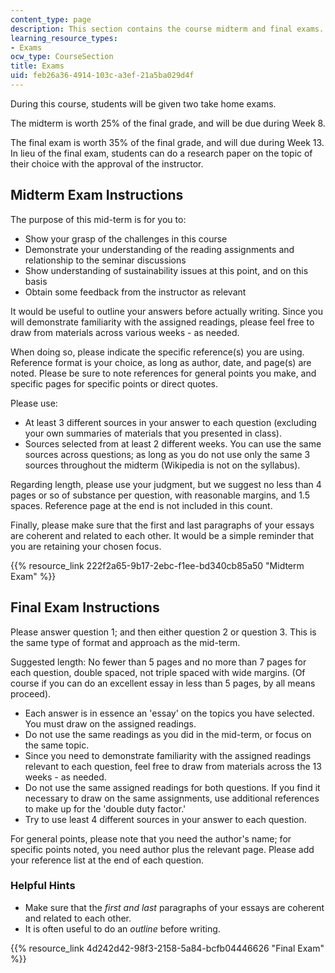 ```yaml
---
content_type: page
description: This section contains the course midterm and final exams.
learning_resource_types:
- Exams
ocw_type: CourseSection
title: Exams
uid: feb26a36-4914-103c-a3ef-21a5ba029d4f
---
```


During this course, students will be given two take home exams.

The midterm is worth 25% of the final grade, and will be due during Week 8.

The final exam is worth 35% of the final grade, and will due during Week 13. In lieu of the final exam, students can do a research paper on the topic of their choice with the approval of the instructor.

Midterm Exam Instructions
-------------------------

The purpose of this mid-term is for you to:

*   Show your grasp of the challenges in this course
*   Demonstrate your understanding of the reading assignments and relationship to the seminar discussions
*   Show understanding of sustainability issues at this point, and on this basis
*   Obtain some feedback from the instructor as relevant

It would be useful to outline your answers before actually writing. Since you will demonstrate familiarity with the assigned readings, please feel free to draw from materials across various weeks - as needed.

When doing so, please indicate the specific reference(s) you are using. Reference format is your choice, as long as author, date, and page(s) are noted. Please be sure to note references for general points you make, and specific pages for specific points or direct quotes.

Please use:

*   At least 3 different sources in your answer to each question (excluding your own summaries of materials that you presented in class).
*   Sources selected from at least 2 different weeks. You can use the same sources across questions; as long as you do not use only the same 3 sources throughout the midterm (Wikipedia is not on the syllabus).

Regarding length, please use your judgment, but we suggest no less than 4 pages or so of substance per question, with reasonable margins, and 1.5 spaces. Reference page at the end is not included in this count.

Finally, please make sure that the first and last paragraphs of your essays are coherent and related to each other. It would be a simple reminder that you are retaining your chosen focus.

{{% resource_link 222f2a65-9b17-2ebc-f1ee-bd340cb85a50 "Midterm Exam" %}}

Final Exam Instructions
-----------------------

Please answer question 1; and then either question 2 or question 3. This is the same type of format and approach as the mid-term.

Suggested length: No fewer than 5 pages and no more than 7 pages for each question, double spaced, not triple spaced with wide margins. (Of course if you can do an excellent essay in less than 5 pages, by all means proceed).

*   Each answer is in essence an 'essay' on the topics you have selected. You must draw on the assigned readings.
*   Do not use the same readings as you did in the mid-term, or focus on the same topic.
*   Since you need to demonstrate familiarity with the assigned readings relevant to each question, feel free to draw from materials across the 13 weeks - as needed.
*   Do not use the same assigned readings for both questions. If you find it necessary to draw on the same assignments, use additional references to make up for the 'double duty factor.'
*   Try to use least 4 different sources in your answer to each question.

For general points, please note that you need the author's name; for specific points noted, you need author plus the relevant page. Please add your reference list at the end of each question.

### Helpful Hints

*   Make sure that the _first and last_ paragraphs of your essays are coherent and related to each other.
*   It is often useful to do an _outline_ before writing.

{{% resource_link 4d242d42-98f3-2158-5a84-bcfb04446626 "Final Exam" %}}